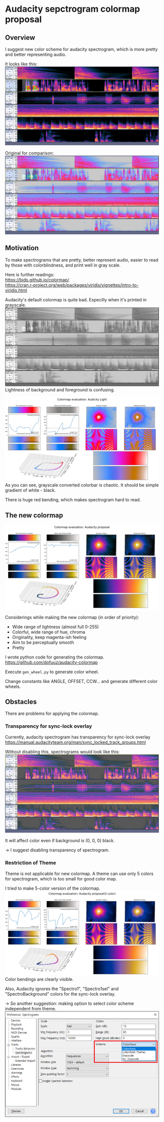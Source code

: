 # Audacity sepctrogram colormap proposal

## Overview
I suggest new color scheme for audacity spectrogram, which is more pretty and better representing audio.

It looks like this:
![proposal](img/proposal.jpg)

Original for comparison:
![original-light](img/original-light.jpg)


## Motivation

To make spectrograms that are pretty, better represent audio, easier to read by those with colorblindness, and print well in gray scale.

Here is further readings:  
https://bids.github.io/colormap/  
https://cran.r-project.org/web/packages/viridis/vignettes/intro-to-viridis.html

Audacity's default colormap is quite bad. Especilly when it's printed in grayscale.
![original-grayscale](img/original-grayscale.jpg)
Lightness of background and foreground is confusing.

![viscm-audacity-light](img/viscm-audacity-light.jpg)
As you can see, grayscale converted colorbar is chaotic. It should be simple gradient of white - black.

There is huge red bending, which makes spectrogram hard to read.


## The new colormap

![viscm-proposal](img/viscm-proposal.jpg)

Considerings while making the new colormap (in order of priority):
- Wide range of lightness (almost full 0-255)
- Colorful, wide range of hue, chroma
- Originality, keep magenta-ish feeling
- Aim to be perceptually smooth
- Pretty

I wrote python code for generating the colormap.
https://github.com/dofuuz/audacity-colormap

Execute `gen_wheel.py` to generate color wheel. 

Change constants like ANGLE, OFFSET, CCW... and generate different color wheels.


## Obstacles

There are problems for applying the colormap.


### Transparency for sync-lock overlay

Currently, audacity spectrogram has transparency for sync-lock overlay 
https://manual.audacityteam.org/man/sync_locked_track_groups.html

Without disabling this, spectrograms would look like this:
![proposal-transparency](img/proposal-tp.jpg)

It will affect color even if background is (0, 0, 0) black.

→ I suggest disabling transparency of spectrogram.


### Restriction of Theme

Theme is not applicable for new colormap. A theme can use only 5 colors for spectrogram, which is too small for good color map.

I tried to make 5-color version of the colormap.
![viscm-proposal-5color](img/viscm-proposal-5color.jpg)
Color bendings are clearly visible.

Also, Audacity ignores the "Spectro1", "Spectro1sel" and "SpectroBackground" colors for the sync-lock overlay.

→ So another suggestion: making option to select color scheme independent from theme.
![preference color scheme](img/color-scheme.png)
